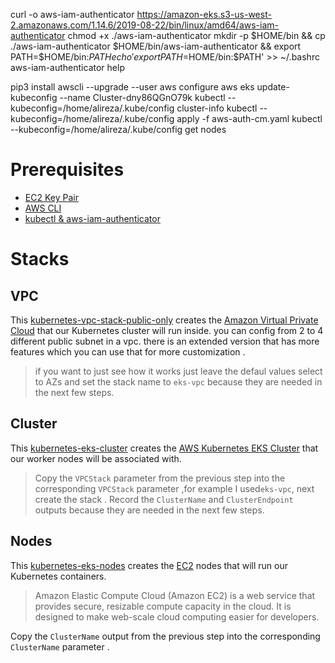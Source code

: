curl -o aws-iam-authenticator https://amazon-eks.s3-us-west-2.amazonaws.com/1.14.6/2019-08-22/bin/linux/amd64/aws-iam-authenticator
chmod +x ./aws-iam-authenticator
mkdir -p $HOME/bin && cp ./aws-iam-authenticator $HOME/bin/aws-iam-authenticator && export PATH=$HOME/bin:$PATH
echo 'export PATH=$HOME/bin:$PATH' >> ~/.bashrc
aws-iam-authenticator help



pip3 install awscli --upgrade --user
aws configure
aws eks update-kubeconfig --name Cluster-dny86QGnO79k
kubectl --kubeconfig=/home/alireza/.kube/config cluster-info
kubectl --kubeconfig=/home/alireza/.kube/config apply -f aws-auth-cm.yaml
kubectl --kubeconfig=/home/alireza/.kube/config get nodes

# Prerequisites
- [EC2 Key Pair](https://console.aws.amazon.com/ec2/v2/home)
- [AWS CLI](https://docs.aws.amazon.com/cli/latest/userguide/installing.html)
- [kubectl & aws-iam-authenticator](https://docs.aws.amazon.com/eks/latest/userguide/install-aws-iam-authenticator.html)


# Stacks

## VPC
This [kubernetes-vpc-stack-public-only](kubernetes-vpc-stack-public-only.yaml) creates the [Amazon Virtual Private Cloud](https://aws.amazon.com/vpc/) that our Kubernetes cluster will run inside. you can config from 2 to 4 different public subnet in a vpc. there is an extended version that has more features which you can use that for more customization .
> if you want to just see how it works just leave the defaul values select to AZs and set the stack name to `eks-vpc` because they are needed in the next few steps.

## Cluster
This [kubernetes-eks-cluster](/kubernetes-eks-cluster.yaml) creates the [AWS Kubernetes EKS Cluster](https://aws.amazon.com/eks/) that our worker nodes will be associated with.
> Copy the `VPCStack` parameter from the previous step into the corresponding `VPCStack` parameter ,for example I used`eks-vpc`, next create the stack .
Record the `ClusterName` and `ClusterEndpoint` outputs because they are needed in the next few steps.

## Nodes
This [kubernetes-eks-nodes](/kubernetes-eks-nodes.yaml) creates the [EC2](https://aws.amazon.com/ec2/) nodes that will run our Kubernetes containers.
>Amazon Elastic Compute Cloud (Amazon EC2) is a web service that provides secure, resizable compute capacity in the cloud. It is designed to make web-scale cloud computing easier for developers.

Copy the `ClusterName` output from the previous step into the corresponding `ClusterName` parameter .
